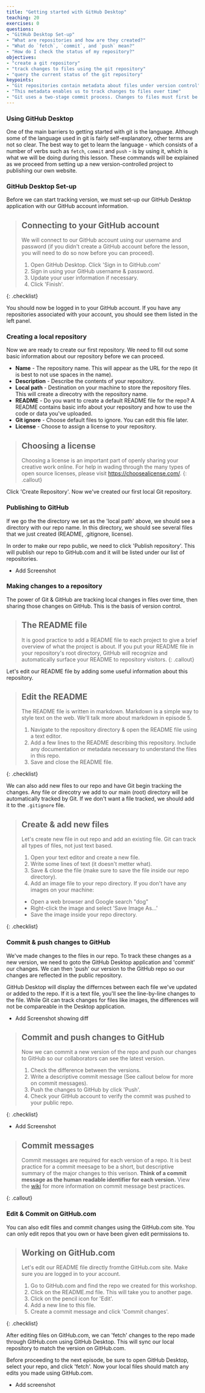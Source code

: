 ```yaml
---
title: "Getting started with GitHub Desktop"
teaching: 20
exercises: 0
questions:
- "GitHub Desktop Set-up"
- "What are repositories and how are they created?"
- "What do `fetch`, `commit`, and `push` mean?"
- "How do I check the status of my repository?"
objectives:
- "create a git repository"
- "track changes to files using the git repository"
- "query the current status of the git repository"
keypoints:
- "Git repositories contain metadata about files under version control"
- "This metadata enables us to track changes to files over time"
- "Git uses a two-stage commit process. Changes to files must first be added to the staging area, then committed to the repository"
---
```


### Using GitHub Desktop

One of the main barriers to getting started with git is the language. Although some of the language used in git is 
fairly self-explanatory, other terms are not so clear. The best way to get to learn the language - which consists of a 
number of verbs such as `fetch`, `commit` and `push` - is by using it, which is what we will be doing during this 
lesson. These commands will be explained as we proceed from setting up a new version-controlled project to publishing our own website.

### GitHub Desktop Set-up

Before we can start tracking version, we must set-up our GitHub Desktop application with our GitHub account information. 



> ## Connecting to your GitHub account
> We will connect to our GitHub account using our username and password (if you didn't create a GitHub account before the lesson, you will need to do so now before you can proceed). 
>1. Open GitHub Desktop. Click 'Sign in to GitHub.com'
>2. Sign in using your GitHub username & password.
>3. Update your user information if necessary.
>4. Click 'Finish'.
>
{: .checklist}

You should now be logged in to your GitHub account. If you have any repositories associated with your account, you should see them listed in the left panel. 

### Creating a local repository

Now we are ready to create our first repository. We need to fill out some basic information about our repository before we can proceed.

* **Name** - The repository name. This will appear as the URL for the repo (it is best to not use spaces in the name).
* **Description** - Describe the contents of your repository.
* **Local path** - Destination on your machine to store the repository files. This will create a direcotry with the repository name. 
* **README** - Do you want to create a default README file for the repo? A README contains basic info about your repository and how to use the code or data you've uploaded.
* **Git ignore** - Choose default files to ignore. You can edit this file later.
* **License** - Choose to assign a license to your repository.

> ## Choosing a license
> Choosing a license is an important part of openly sharing your creative work online. For help in wading through the
> many types of open source licenses, please visit <https://choosealicense.com/>.
{: .callout}

Click 'Create Repository'. Now we've created our first local Git repository. 

### Publishing to GitHub

If we go the the directory we set as the 'local path' above, we should see a directory with our repo name. In this directory, we should see several files that we just created (README, .gitignore, license). 

In order to make our repo public, we need to click 'Publish repository'. This will publish our repo to GitHub.com and it will be listed under our list of repositories. 

* Add Screenshot

### Making changes to a repository

The power of Git & GitHub are tracking local changes in files over time, then sharing those changes on GitHub. This is the basis of version control. 

> ## The README file
> It is good practice to add a README file to each project to give a brief overview of what the project is about. If you 
> put your README file in your repository's root directory, GitHub will recognize and automatically surface your README 
> to repository visitors.
{: .callout}

Let's edit our README file by adding some useful information about this repository. 

> ## Edit the README
> The README file is written in markdown. Markdown is a simple way to style text on  the web. We'll talk more about markdown in episode 5. 
>1. Navigate to the repository directory & open the README file using a text editor.
>2. Add a few lines to the README describing this repository. Include any documentation or metadata necessary to understand the files in this repo.
>3. Save and close the README file.
>
{: .checklist}

We can also add new files to our repo and have Git begin tracking the changes. Any file or direcotry we add to our main (root) directory will be automatically tracked by Git. If we don't want a file tracked, we should add it to the `.gitignore` file.

>## Create & add new files
> Let's create new file in out repo and add an existing file. Git can track all types of files, not just text based. 
>1. Open your text editor and create a new file.
>2. Write some lines of text (it doesn't metter what).
>3. Save & close the file (make sure to save the file inside our repo directory).
>4. Add an image file to your repo directory. If you don't have any images on your machine: 
> - Open a web browser and Google search "dog"
> - Right-click the image and select 'Save Image As...'
> - Save the image inside your repo directory.
>
{: .checklist}

### Commit & push changes to GitHub

We've made changes to the files in our repo. To track these changes as a new version, we need to goto the GitHub Desktop application and 'commit' our changes. We can then 'push' our version to the GitHub repo so our changes are reflected in the public repository.

GitHub Desktop will display the differnces between each file we've updated or added to the repo. If it is a text file, you'll see the line-by-line changes to the file. While Git can track changes for files like images, the differences will not be compareable in the Desktop application. 

* Add Screenshot showing diff

> ## Commit and push changes to GitHub
> Now we can commit a new version of the repo and push our changes to GitHub so our collaborators can see the latest version.
>1. Check the difference between the versions.
>2. Write a descriptive commit message (See callout below for more on commit messages).
>3. Push the changes to GitHub by click 'Push'.
>4. Check your GitHub account to verify the commit was pushed to your public repo.
>
{: .checklist}

* Add Screenshot 

> ## Commit messages
>Commit messages are required for each version of a repo. It is best practice for a commit meesage to be a short, but descriptive summary of the major changes to this verison. 
>**Think of a commit message as the human readable identifier for each version.** View the [wiki](https://wiki.openstack.org/wiki/GitCommitMessages#Information_in_commit_messages) for more information on commit message best practices.
>
{: .callout}

### Edit & Commit on GitHub.com

You can also edit files and commit changes using the GitHub.com site. You can only edit repos that you own or have been given edit permissions to. 

>## Working on GitHub.com
>Let's edit our README file directly fromthe GitHub.com site. Make sure you are logged in to your account.
>1. Go to GitHub.com and find the repo we created for this workshop.
>2. Click on the README.md file. This will take you to another page.
>3. Click on the pencil icon for 'Edit'.
>4. Add a new line to this file.
>5. Create a commit message and click 'Commit changes'.
>
{: .checklist}

After editing files on GitHub.com, we can 'fetch' changes to the repo made through GitHub.com using GitHub Desktop. This will sync our local repository to match the version on GitHub.com. 

Before proceeding to the next episode, be sure to open GitHub Desktop, select your repo, and click 'fetch'. Now your local files should match any edits you made using GitHub.com.

* Add screenshot